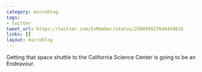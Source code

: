```yaml
---
category: microblog
tags:
- twitter
tweet_url: https://twitter.com/ExMember/status/256699527644450816
links: []
layout: microblog
---
```

Getting that space shuttle to the California Science Center is going to be an Endeavour.
